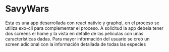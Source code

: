# SavyWars
Esta es una app desarrollada con react nativie y graphql, en el proceso se utiliza exo-cli para complementar el proceso. A solicitud la app debeia tener dos screens el home y la vista en detalle de las películas con unas características dadas. Para mayor información del usuario se creó un screen adicional con la información detallada de todas las especies
